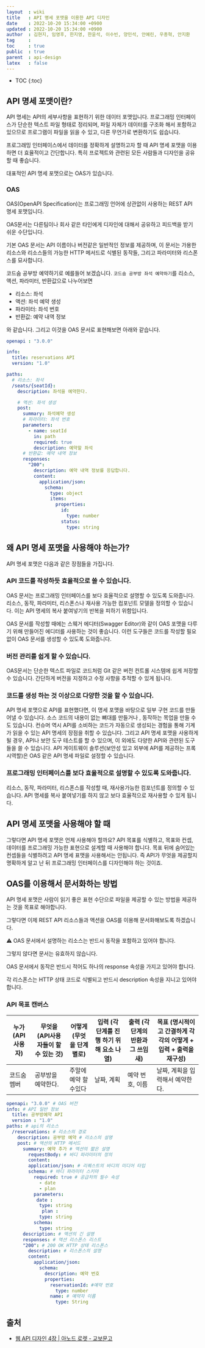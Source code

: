 ```yaml
---
layout  : wiki
title   : API 명세 포맷을 이용한 API 디자인
date    : 2022-10-20 15:34:00 +0900
updated : 2022-10-20 15:34:00 +0900
author  : 김현지, 임영후, 한지영, 한윤석, 이수빈, 양민석, 안예린, 우종혁, 안지환
tag     : 
toc     : true
public  : true
parent  : api-design
latex   : false
---
```

* TOC
{:toc}

## API 명세 포맷이란?

API 명세는 API의 세부사항을 표현하기 위한 데이터 포맷입니다. 프로그래밍 인터페이스가 단순한 텍스트 파일 형태로 정리되며, 파일 자체가 데이터를 구조화 해서 포함하고 있으므로 프로그램이 파일을 읽을 수 있고, 다른 무언가로 변환하기도 쉽습니다.

프로그래밍 인터페이스에서 데이터를 정확하게 설명하고자 할 때 API 명세 포맷을 이용하면 더 효율적이고 간단합니다. 특히 프로젝트와 관련된 모든 사람들과 디자인을 공유할 때 좋습니다.

대표적인 API 명세 포맷으로는 OAS가 있습니다.

### OAS

OAS(OpenAPI Specification)는 프로그래밍 언어에 상관없이 사용하는 REST API 명세 포맷입니다.

OAS문서는 다른팀이나 회사 같은 타인에게 디자인에 대해서 공유하고 피드백을 받기 쉬운 수단입니다.

기본 OAS 문서는 API 이름이나 버전같은 일반적인 정보를 제공하며, 이 문서는 가용한 리소스와 리소스들의 가능한 HTTP 메서드로 식별된 동작들, 그리고 파라미터와 리스폰스를 묘사합니다.

코드숨 공부방 예약하기로 예를들어 보겠습니다. `코드숨 공부방 좌석 예약하기`를 리소스, 액션, 파라미터, 반환값으로 나누어보면

- 리소스: 좌석
- 액션: 좌석 예약 생성
- 파라미터: 좌석 번호
- 반환값: 예약 내역 정보

와 같습니다. 그리고 이것을 OAS 문서로 표현해보면 아래와 같습니다.

```yaml
openapi : "3.0.0"

info:
  title: reservations API
  version: "1.0"

paths:
  # 리소스: 좌석
  /seats/{seatId}:
    description: 좌석을 예약한다.

    # 액션: 좌석 생성
    post:
      summary: 좌석예약 생성
      # 파라미터: 좌석 번호
      parameters:
        - name: seatId
          in: path
          required: true
          description: 예약할 좌석
      # 반환값: 예약 내역 정보
      responses:
        "200":
          description: 예약 내역 정보를 응답합니다.
          content: 
            application/json:
              schema:
                type: object
                items:
                  properties:
                    id:
                      type: number
                    status:
                      type: string
```

## 왜 API 명세 포맷을 사용해야 하는가?

API 명세 포맷은 다음과 같은 장점들을 가집니다.

### API 코드를 작성하듯 효율적으로 쓸 수 있습니다.

OAS 문서는 프로그래밍 인터페이스를 보다 효율적으로 설명할 수 있도록 도와줍니다. 리소스, 동작, 파라미터, 리스폰스나 재사용 가능한 컴포넌트 모델을 정의할 수 있습니다. 이는 API 명세의 복사 붙여넣기의 반복을 피하기 위함입니다.

OAS 문서를 작성할 때에는 스웨거 에디터(Swagger Editor)와 같이 OAS 포맷을 다루기 위해 만들어진 에디터를 사용하는 것이 좋습니다. 이런 도구들은 코드를 작성할 필요 없이 OAS 문서를 생성할 수 있도록 도와줍니다.

### 버전 관리를 쉽게 할 수 있습니다.

OAS문서는 단순한 텍스트 파일로 코드처럼 Git 같은 버전 컨트롤 시스템에 쉽게 저장할 수 있습니다. 간단하게 버전을 지정하고 수정 사항을 추적할 수 있게 됩니다.

### 코드를 생성 하는 것 이상으로 다양한 것을 할 수 있습니다.

API 명세 포맷으로 API를 표현했다면, 이 명세 포맷을 바탕으로 일부 구현 코드를 만들어낼 수 있습니다.  소스 코드의 내용이 없는 뼈대를 만들거나 , 동작하는 목업을 만들 수도 있습니다. 컨슈머 역시 API를 소비하는 코드가 자동으로 생성되는 경험을 통해 기계가 읽을 수 있는 API 명세의 장점을 취할 수 있습니다. 그리고 API 명세 포맷을 사용하게 될 경우, API나 보안 도구 테스트를 할 수 있으며, 이 외에도 다양한 API와 관련된 도구들을 쓸 수 있습니다. API 게이트웨이 솔루션(보안성 있고 외부에 API를 제공하는 프록시역할)은  OAS 같은 API 명세 파일로 설정할 수 있습니다.

### 프로그래밍 인터페이스를 보다 효율적으로 설명할 수 있도록 도와줍니다.

리소스, 동작, 파라미터, 리스폰스를 작성할 때, 재사용가능한 컴포넌트를 정의할 수 있습니다. API 명세를 복사 붙여넣기를 하지 않고 보다 효율적으로 재사용할 수 있게 됩니다.

## API 명세 포맷을 사용해야 할 때

그렇다면 API 명세 포맷은 언제 사용해야 할까요?
API 목표를 식별하고, 목표와 컨셉, 데이터를 프로그래밍 가능한 표현으로 설계할 때 사용해야 합니다.  목표 뒤에 숨어있는 컨셉들을 식별하려고 API 명세 표맷을 사용해서는 안됩니다. 즉 API가 무엇을 제공할지 명확하게 알고 난 뒤 프로그래밍 인터페이스를 디자인해야 하는 것이죠.

## OAS를 이용해서 문서화하는 방법

API 명세 포맷은 사람이 읽기 좋은 표현 수단으로 파일을 제공할 수 있는 방법을 제공하는 것을 목표로 해야합니다. 

그렇다면 이제 REST API 리소스들과 액션을 OAS를 이용해 문서화해보도록 하겠습니다.

<aside>
⚠️ OAS 문서에서 설명하는 리소스는 반드시 동작을 포함하고 있어야 합니다.

그렇지 않다면 문서는 유효하지 않습니다.

OAS 문서에서 동작은 반드시 적어도 하나의 response 속성을 가지고 있어야 합니다.

각 리스폰스는 HTTP 상태 코드로 식별되고 반드시 description 속성을 지니고 있어야 합니다.
</aside>

### API 목표 캔버스

| 누가 (API 사용자) | 무엇을 (API사용자들이 할 수 있는 것) | 어떻게 (무엇을 단계별로) | 입력 (각 단계를 진행 하기 위해 요소 나열) | 출력 (각 단계의 반환과 그 쓰임새) | 목표 (명시적이고 간결하게 각각의 어떻게 + 입력 + 출력을 재구성) |
| --- | --- | --- | --- | --- | --- |
| 코드숨 멤버 | 공부방을 예약한다. | 주말에 예약 할수있다 | 날짜, 계획 | 예약 번호, 이름 | 날짜, 계획을 입력해서 예약한다. |

```yaml
openapi: "3.0.0" # OAS 버전
info: # API 일반 정보 
  title: 공부방예약 API
  version : "1.0"
paths: # api의 리소스
  /reservations: # 리소스의 경로
    description: 공부방 예약 # 리소스의 설명
    post: # 액션의 HTTP 메서드
      summary: 예약 추가 # 액션의 짧은 설명
        requestBody: # 바디 파라미터의 정의
        content:
        application/json: # 리퀘스트의 바디의 미디어 타입
        schema: # 바디 파라미터 스키마
          required: true # 공급처의 필수 속성
            - date
            - plan
          parameters:
           date :
            type: string
             plan : 
            type: string
          schema:
            type: string
      description: # 액션의 긴 설명
      responses: # 액션 리스폰스 리스트
      "200": # 200 OK HTTP 상태 리스폰스
        description: # 리스폰스의 설명
        content:
          application/json:
            schema:
              description: 예약 번호
              properties:
                reservationId: #예약 번호
                  type: number
                name: # 예약자 이름
                  type: String
```

## 출처

- [웹 API 디자인 4장 \| 아노드 로렛 - 교보문고](https://product.kyobobook.co.kr/detail/S000000555532)
